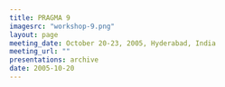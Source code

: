 ```yaml
---
title: PRAGMA 9
imagesrc: "workshop-9.png"
layout: page
meeting_date: October 20-23, 2005, Hyderabad, India
meeting_url: "" 
presentations: archive
date: 2005-10-20
---
```


